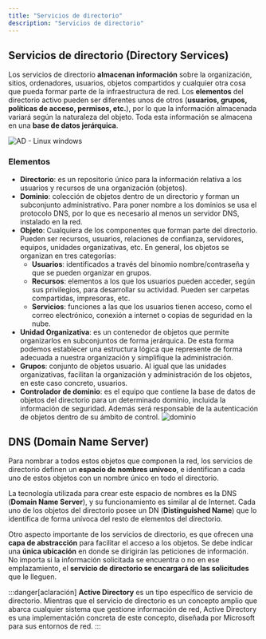 ```yaml
---
title: "Servicios de directorio"
description: "Servicios de directorio"
---
```


## Servicios de directorio (Directory Services)

Los servicios de directorio **almacenan información** sobre la organización, sitios, ordenadores, usuarios, objetos compartidos y cualquier otra cosa que pueda formar parte de la infraestructura de red. Los **elementos** del directorio activo pueden ser diferentes unos de otros (**usuarios, grupos, políticas de acceso, permisos, etc.**), por lo que la información almacenada variará según la naturaleza del objeto. Toda esta información se almacena en una **base de datos jerárquica**.


![AD - Linux windows](https://i0.wp.com/blog.ragasys.es/wp-content/uploads/2024/03/servicios_dircetorios_logo.png?w=828&ssl=1)
### Elementos
  - **Directorio**: es un repositorio único para la información relativa a los usuarios y recursos de una organización (objetos).
  - **Dominio**: colección de objetos dentro de un directorio y forman un subconjunto administrativo. Para poner nombre a los dominios se usa el protocolo DNS, por lo que es necesario al menos un servidor DNS, instalado en la red.
  - **Objeto**: Cualquiera de los componentes que forman parte del directorio. Pueden ser recursos, usuarios, relaciones de confianza, servidores, equipos, unidades organizativas, etc. 
En general, los objetos se organizan en tres categorías:
    - **Usuarios**: identificados a través del binomio nombre/contraseña y que se pueden organizar en grupos. 
    - **Recursos**: elementos a los que los usuarios pueden acceder, según sus privilegios,   para   desarrollar   su   actividad.   Pueden   ser   carpetas compartidas, impresoras, etc.
    - **Servicios**: funciones a las que los usuarios tienen acceso, como el correo electrónico, conexión a internet o copias de seguridad en la nube. 
  - **Unidad  Organizativa**:  es  un  contenedor  de  objetos  que  permite  organizarlos  en subconjuntos de forma jerárquica. De esta forma podemos establecer una estructura lógica que represente de forma adecuada a nuestra organización y simplifique la administración.
  -   **Grupos**: conjunto de objetos usuario. Al igual que las unidades organizativas, facilitan la organización y administración de los objetos, en este caso concreto, usuarios.
  -   **Controlador de dominio**: es el equipo que contiene la base de datos de objetos del directorio  para  un  determinado  dominio,  incluida  la  información  de  seguridad. Además será responsable de la autenticación de objetos dentro de su ámbito de control.
![dominio](../../../../assets/ut6/dominio.webp)
  
  ## DNS (Domain Name Server)
  
  Para  nombrar  a  todos  estos  objetos  que  componen  la  red,  los  servicios  de directorio definen un **espacio de nombres unívoco**, e identifican a cada uno de estos objetos con un nombre único en todo el directorio.

  La tecnología utilizada para crear este espacio de nombres es la DNS (**Domain Name Server**), y su funcionamiento es similar al de Internet. Cada uno de los objetos del directorio posee un DN (**Distinguished Name**) que lo identifica de forma unívoca del resto de elementos del directorio.

  Otro aspecto importante de los servicios de directorio, es que ofrecen una **capa de abstracción** para facilitar el acceso a los objetos. Se debe indicar una **única ubicación** en donde se dirigirán las peticiones de información. No importa si la información solicitada se encuentra o no en ese emplazamiento, el **servicio de directorio se encargará de las solicitudes** que le lleguen.
  

  :::danger[aclaración]
  **Active Directory** es un tipo específico de servicio de directorio. Mientras que el servicio de directorio es un concepto amplio que abarca cualquier sistema que gestione información de red, Active Directory es una implementación concreta de este concepto, diseñada por Microsoft para sus entornos de red.
  :::